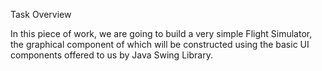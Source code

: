 Task Overview

In this piece of work, we are going to build a very simple Flight Simulator, the graphical component of which will be constructed using the basic UI components offered to us by Java Swing Library.

